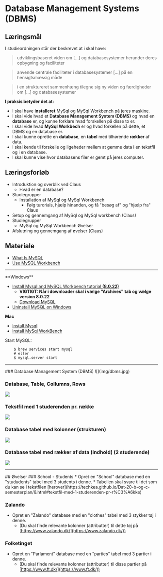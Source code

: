 
<script src="https://code.jquery.com/jquery-3.2.1.min.js"></script>
<script src="script.js"></script>

# Database Management Systems (DBMS)

## Læringsmål
I studieordningen står der beskrevet at i skal have:    

> udviklingsbaseret viden om [...] og databasesystemer herunder deres opbygning og faciliteter

> anvende centrale faciliteter i databasesystemer [...] på en hensigtsmæssig måde
     
> i en struktureret sammenhæng tilegne sig ny viden og færdigheder om [...] og databasesystemer

**I praksis betyder det at:** 
* I skal have **installeret** MySql og MySql Workbench på jeres maskine. 
* I skal vide hvad et **Database Management System (DBMS)** og hvad en **database** er, og kunne forklare hvad forskellen på disse to er.
* I skal vide hvad **MySql Workbech** er og hvad forkellen på dette, et DBMS og en database er. 
* I skal kunne oprette en **database**, en **tabel** med tilhørende **rækker** af data.
* I skal kende til forskelle og ligeheder mellem at gemme data i en tekstfil og i en database.
* I skal kunne vise hvor databasens filer er gemt på jeres computer. 

## Læringsforløb
* Introduktion og overblik ved Claus
	* Hvad er en database?
* Studiegrupper
	* Installation af MySql og MySql Workbench
		* Følg turorials, hjælp hinanden, og få "besøg af" og "hjælp fra" Claus 
* Setup og gennemgang af MySql og MySql workbench (Claus)
* Studiegrupper
	* MySql og MySql Workbench Øvelser
* Afslutning og gennemgang af øvelser (Claus)

## Materiale
* [What Is MySQL](https://www.mysqltutorial.org/what-is-mysql/)
* [Use MySQL Workbench](https://www.linkedin.com/learning/installing-apache-mysql-and-php-3/use-mysql-workbench-on-windows?u=36836804)
<hr>
**Windows**    

* [Install Mysql and MySQL Workbench tutorial **(8.0.22)**](https://www.mysqltutorial.org/install-mysql/)
	* **VIGTIGT: Når i downloader skal i vælge "Archives" tab og vælge version 8.0.22**
	* [Download MySQL](https://downloads.mysql.com/archives/get/p/25/file/mysql-installer-community-8.0.22.0.msi) 
* [Uninstall MySQL on Windows](https://www.linkedin.com/learning/installing-apache-mysql-and-php-3/install-wampserver?u=36836804)


**Mac**    

* [Install Mysql](https://formulae.brew.sh/formula/mysql)
* [Install MySql WorkBench](https://formulae.brew.sh/cask/mysqlworkbench)

Start MySQL:    
```
	$ brew services start mysql
	# eller 
	$ mysql.server start
```
<hr>
### Database Management System (DBMS)
![](img/dbms.jpg)

### Database, Table, Collumns, Rows
![](img/db_tabel_rows.jpg)


### Tekstfil med 1 studerenden pr. række
![](img/students_text_file.png)

### Database tabel med kolonner (strukturen)
![](img/students_db.png)

### Database tabel med rækker af data (indhold) (2 studerende)
![](img/students_db_col.png)

<hr>
## Øvelser
### School - Students
* Opret en "School" database med en "stududents" tabel med 3 students i denne.
	* Tabellen skal svare til det som du kan se i tekstfilen [herover](https://techkea.github.io/Dat-20-b-og-c-semesterplan/6.html#tekstfil-med-1-studerenden-pr-r%C3%A6kke)

### Zalando
* Opret en "Zalando" database med en "clothes" tabel med 3 stykker tøj i denne.
	* (Du skal finde relevante kolonner (attributter) til dette tøj på [https://www.zalando.dk/](https://www.zalando.dk/))

### Folketinget
* Opret en "Parlament" database med en "parties" tabel med 3 partier i denne.
	* (Du skal finde relevante kolonner (attributter) til disse partier på [https://www.ft.dk/](https://www.ft.dk/))





